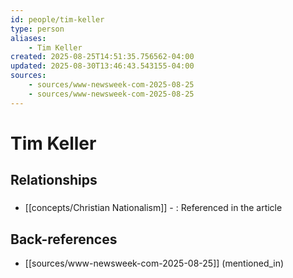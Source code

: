 ```yaml
---
id: people/tim-keller
type: person
aliases:
    - Tim Keller
created: 2025-08-25T14:51:35.756562-04:00
updated: 2025-08-30T13:46:43.543155-04:00
sources:
    - sources/www-newsweek-com-2025-08-25
    - sources/www-newsweek-com-2025-08-25
---
```


# Tim Keller

## Relationships

### 
- [[concepts/Christian Nationalism]] - : Referenced in the article

## Back-references
<!-- Auto-maintained by the system -->
- [[sources/www-newsweek-com-2025-08-25]] (mentioned_in)

